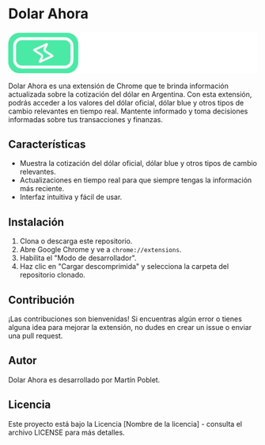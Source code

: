 # Dolar Ahora

![Dolar Ahora Logo](/public/assets/dolarahora.svg)

Dolar Ahora es una extensión de Chrome que te brinda información actualizada sobre la cotización del dólar en Argentina. Con esta extensión, podrás acceder a los valores del dólar oficial, dólar blue y otros tipos de cambio relevantes en tiempo real. Mantente informado y toma decisiones informadas sobre tus transacciones y finanzas.

## Características

- Muestra la cotización del dólar oficial, dólar blue y otros tipos de cambio relevantes.
- Actualizaciones en tiempo real para que siempre tengas la información más reciente.
- Interfaz intuitiva y fácil de usar.

## Instalación

1. Clona o descarga este repositorio.
2. Abre Google Chrome y ve a `chrome://extensions`.
3. Habilita el "Modo de desarrollador".
4. Haz clic en "Cargar descomprimida" y selecciona la carpeta del repositorio clonado.

## Contribución

¡Las contribuciones son bienvenidas! Si encuentras algún error o tienes alguna idea para mejorar la extensión, no dudes en crear un issue o enviar una pull request.

## Autor

Dolar Ahora es desarrollado por Martín Poblet.

## Licencia

Este proyecto está bajo la Licencia [Nombre de la licencia] - consulta el archivo LICENSE para más detalles.


